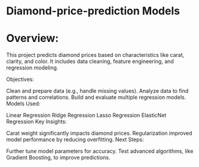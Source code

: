 # Diamond-price-prediction Models


# Overview:
This project predicts diamond prices based on characteristics like carat, clarity, and color. It includes data cleaning, feature engineering, and regression modeling.

Objectives:

Clean and prepare data (e.g., handle missing values).
Analyze data to find patterns and correlations.
Build and evaluate multiple regression models.
Models Used:

Linear Regression
Ridge Regression
Lasso Regression
ElasticNet Regression
Key Insights:

Carat weight significantly impacts diamond prices.
Regularization improved model performance by reducing overfitting.
Next Steps:

Further tune model parameters for accuracy.
Test advanced algorithms, like Gradient Boosting, to improve predictions.
